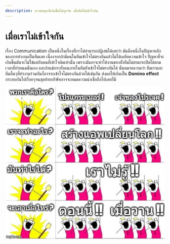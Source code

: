 ```yaml
---
description: ความสนุกก็เกิดขึ้นได้ทุกวัน เมื่อทีมไม่เข้าใจกัน
---
```


# เมื่อเราไม่เข้าใจกัน

เรื่อง Communication เป็นหนึ่งในเรื่องที่เราไม่สามารถปฎิเสธได้เลยว่า มันคือหนึ่งในปัญหาหลักของการทำงานเป็นทีมเลย เนื่องจากถ้ามีคนในทีมเข้าใจไม่ตรงกันแล้วไม่ได้เคลียความเข้าใจ ปัญหาที่จะเกิดขึ้นมันจะไม่ใช่แค่กับคนที่เข้าใจผิดเท่านั้น เพราะมันอาจะทำให้งานของทั้งทีมไม่สามารถปิดได้ตามเวลาที่กำหนดนั่นเอง และถ้าแม้กระทั่งคนภายในทีมยังเข้าใจไม่ตรงกันได้ นั่นหมายความว่า ทีมเราและทีมอื่นๆที่ทำงานร่วมกันก็อาจจะเข้าใจไม่ตรงกันด้วยได้เช่นกัน ส่งผลให้เกิดเป็น **Domino effect** กระทบกันไปเรื่อยๆจนสุดท้ายบริษัทอาจจะหมดความน่าเชื่อถือไปเลยก็มี

![](.gitbook/assets/image%20%28446%29.png)

